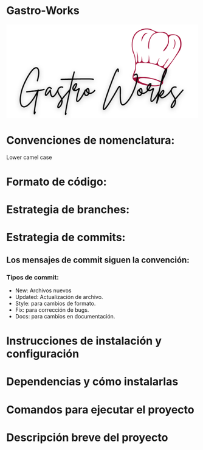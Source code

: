 # Gastro-Works
![Logo](imgs/logo.png)
# Convenciones de nomenclatura: 
Lower camel case
# Formato de código:

# Estrategia de branches:

# Estrategia de commits: 
## Los mensajes de commit siguen la convención: 
### Tipos de commit:
- New: Archivos nuevos
- Updated: Actualización de archivo. 
- Style: para cambios de formato. 
- Fix: para corrección de bugs.
- Docs: para cambios en documentación. 

# Instrucciones de instalación y configuración

# Dependencias y cómo instalarlas

# Comandos para ejecutar el proyecto 

# Descripción breve del proyecto 
